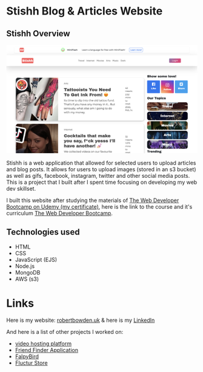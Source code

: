 # Stishh Blog & Articles Website

## Stishh Overview

![alt text](/assets/Stishh-Media.png)

Stishh is a web application that allowed for selected users to upload articles and blog posts. It allows for users to upload images (stored in an s3 bucket) as well as gifs, facebook, instagram, twitter and other social media posts. This is a project that I built after I spent time focusing on developing my web dev skillset.

I built this website after studying the materials of [The Web Developer Bootcamp on Udemy (my certificate)](https://udemy-certificate.s3.amazonaws.com/pdf/UC-c5fe8605-7137-4f37-8475-06c87260f98f.pdf), here is the link to the course and it's curriculum [The Web Developer Bootcamp](https://www.udemy.com/course/the-web-developer-bootcamp/).

## Technologies used

- HTML
- CSS
- JavaScript (EJS)
- Node.js
- MongoDB
- AWS (s3)

# Links

Here is my website: [robertbowden.uk](https://robertbowden.uk/) & here is my [LinkedIn](https://www.linkedin.com/in/r-bowden/)

And here is a list of other projects I worked on:
- [video hosting platform](#)
- [Friend Finder Application](https://github.com/Code-By-Rob/Friend-Finder-App)
- [FalpyBird](https://github.com/Code-By-Rob/flappy-bird-clone)
- [Fluctur Store](https://github.com/Code-By-Rob/fluctur-store)
